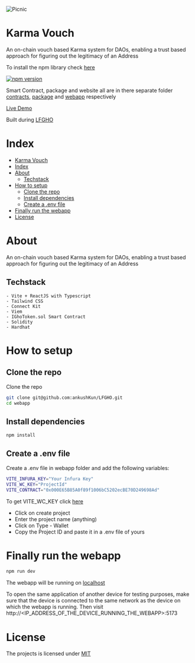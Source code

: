 ![Picnic](https://github.com/ankushKun/LFGHO/assets/81790585/b24d1060-8be2-4f7d-8876-85bd590838d1)

# Karma Vouch

An on-chain vouch based Karma system for DAOs, enabling a trust based approach for figuring out the legitimacy of an Address

To install the npm library check [here](npmjs.com/package/karma-vouch)

[![npm version](https://badge.fury.io/js/karma-vouch.svg)](https://badge.fury.io/js/karma-vouch)

Smart Contract, package and website all are in there separate folder [contracts](https://github.com/ankushKun/LFGHO/tree/main/contracts), [package](https://github.com/ankushKun/LFGHO/tree/main/package) and [webapp](https://github.com/ankushKun/LFGHO/tree/main/webapp) respectively

[Live Demo](https://karma-vouch.vercel.app/)

Built during [LFGHO](https://ethglobal.com/events/lfgho/home)

# Index

- [Karma Vouch](#karma-vouch)
- [Index](#index)
- [About](#about)
  - [Techstack](#techstack)
- [How to setup](#how-to-setup)
  - [Clone the repo](#clone-the-repo)
  - [Install dependencies](#install-dependencies)
  - [Create a .env file](#create-a-env-file)
- [Finally run the webapp](#finally-run-the-webapp)
- [License](#license)



# About

An on-chain vouch based Karma system for DAOs, enabling a trust based approach for figuring out the legitimacy of an Address

## Techstack

    - Vite + ReactJS with Typescript
    - Tailwind CSS
    - Connect Kit
    - Viem
    - IGhoToken.sol Smart Contract
    - Solidity
    - Hardhat

# How to setup

## Clone the repo

Clone the repo

```bash
git clone git@github.com:ankushKun/LFGHO.git
cd webapp
```
## Install dependencies

```bash
npm install
```
## Create a .env file

Create a .env file in webapp folder and add the following variables:

```bash
VITE_INFURA_KEY="Your Infura Key"
VITE_WC_KEY="ProjectId"
VITE_CONTRACT="0x000E65B85A0f89f1006bC5202ecBE70D249698Ad"
```

To get VITE_WC_KEY click [here](https://cloud.walletconnect.com/sign-in) 
 - Click on create project
 - Enter the project name (anything)
 - Click on Type - Wallet
 - Copy the Project ID and paste it in a .env file of yours

 # Finally run the webapp

```bash
npm run dev
```

The webapp will be running on [localhost](localhost:5173)

To open the same application of another device for testing purposes, make sure that the device is connected to the same network as the device on which the webapp is running. Then visit http://<IP_ADDRESS_OF_THE_DEVICE_RUNNING_THE_WEBAPP>:5173

# License

The projects is licensed under [MIT](https://choosealicense.com/licenses/mit/)
